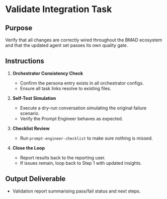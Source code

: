 # Validate Integration Task

## Purpose

Verify that all changes are correctly wired throughout the BMAD ecosystem and that the updated agent set passes its own quality gate.

## Instructions

1. **Orchestrator Consistency Check**  
   - Confirm the persona entry exists in all orchestrator configs.  
   - Ensure all task links resolve to existing files.

2. **Self-Test Simulation**  
   - Execute a dry-run conversation simulating the original failure scenario.  
   - Verify the Prompt Engineer behaves as expected.

3. **Checklist Review**  
   - Run `prompt-engineer-checklist` to make sure nothing is missed.

4. **Close the Loop**  
   - Report results back to the reporting user.  
   - If issues remain, loop back to Step 1 with updated insights.

## Output Deliverable

- Validation report summarising pass/fail status and next steps. 
